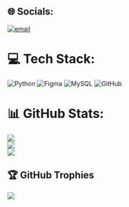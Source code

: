 
## 🌐 Socials:
[![email](https://img.shields.io/badge/Email-D14836?logo=gmail&logoColor=white)](mailto:rohithrpai07@proton.me) 

# 💻 Tech Stack:
![Python](https://img.shields.io/badge/python-3670A0?style=for-the-badge&logo=python&logoColor=ffdd54) ![Figma](https://img.shields.io/badge/figma-%23F24E1E.svg?style=for-the-badge&logo=figma&logoColor=white) ![MySQL](https://img.shields.io/badge/mysql-4479A1.svg?style=for-the-badge&logo=mysql&logoColor=white) ![GitHub](https://img.shields.io/badge/github-%23121011.svg?style=for-the-badge&logo=github&logoColor=white)
# 📊 GitHub Stats:
![](https://github-readme-stats.vercel.app/api?username=chayotic&theme=tokyonight&hide_border=true&include_all_commits=false&count_private=false)<br/>
![](https://nirzak-streak-stats.vercel.app/?user=chayotic&theme=tokyonight&hide_border=true)<br/>
![](https://github-readme-stats.vercel.app/api/top-langs/?username=chayotic&theme=tokyonight&hide_border=true&include_all_commits=false&count_private=false&layout=compact)

## 🏆 GitHub Trophies
![](https://github-profile-trophy.vercel.app/?username=chayotic&theme=radical&no-frame=true&no-bg=false&margin-w=4)

<!-- Proudly created with GPRM ( https://gprm.itsvg.in ) -->
